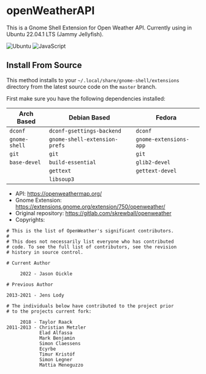 # openWeatherAPI

This is a Gnome Shell Extension for Open Weather API. Currently using in Ubuntu 22.04.1 LTS (Jammy Jellyfish). 

![Ubuntu](https://img.shields.io/badge/Ubuntu-E95420?style=for-the-badge&logo=ubuntu&logoColor=white) ![JavaScript](https://img.shields.io/badge/javascript-%23323330.svg?style=for-the-badge&logo=javascript&logoColor=%23F7DF1E)

## Install From Source

This method installs to your `~/.local/share/gnome-shell/extensions` directory from the latest source code on the `master` branch.

First make sure you have the following dependencies installed:

| Arch Based     | Debian Based                  | Fedora                 |
| ---            | ---                           | ---                    |
| `dconf`        | `dconf-gsettings-backend`     | `dconf`                |
| `gnome-shell`  | `gnome-shell-extension-prefs` | `gnome-extensions-app` |
| `git`          | `git`                         | `git`                  |
| `base-devel`   | `build-essential`             | `glib2-devel`          |
|                | `gettext`                     | `gettext-devel`        |
|                | `libsoup3`                    |                        |

- API: https://openweathermap.org/
- Gnome Extension: https://extensions.gnome.org/extension/750/openweather/
- Original repository: https://gitlab.com/skrewball/openweather
- Copyrights:
```
# This is the list of OpenWeather's significant contributors.
#
# This does not necessarily list everyone who has contributed
# code. To see the full list of contributors, see the revision
# history in source control.

# Current Author

     2022 - Jason Oickle

# Previous Author

2013-2021 - Jens Lody

# The individuals below have contributed to the project prior
# to the projects current fork:

     2018 - Taylor Raack
2011-2013 - Christian Metzler
            Elad Alfassa
            Mark Benjamin
            Simon Claessens
            Ecyrbe
            Timur Kristóf
            Simon Legner
            Mattia Meneguzzo

```
